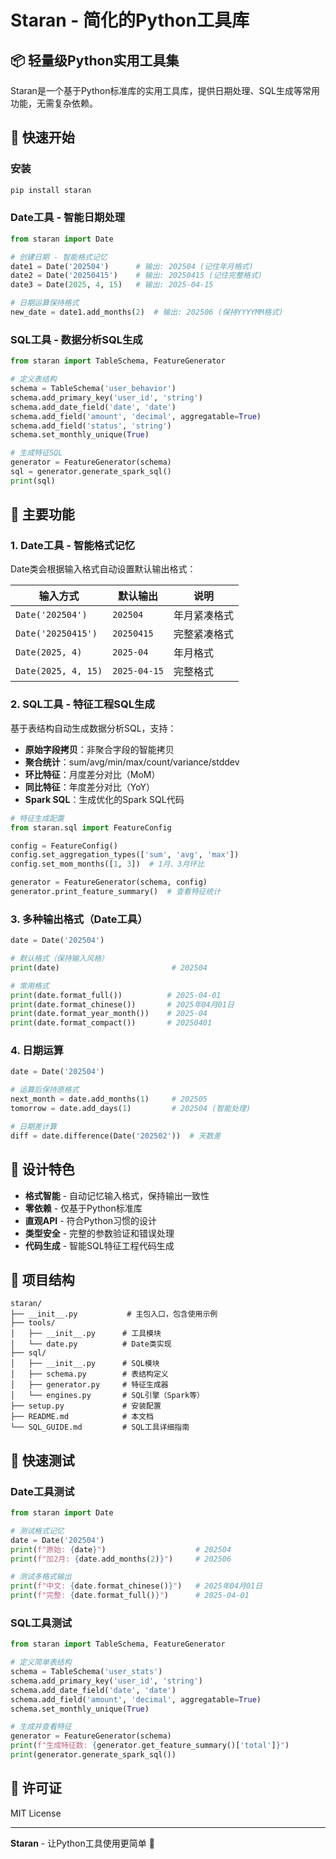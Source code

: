 # Staran - 简化的Python工具库

## 📦 轻量级Python实用工具集

Staran是一个基于Python标准库的实用工具库，提供日期处理、SQL生成等常用功能，无需复杂依赖。

## 🚀 快速开始

### 安装
```bash
pip install staran
```

### Date工具 - 智能日期处理

```python
from staran import Date

# 创建日期 - 智能格式记忆
date1 = Date('202504')      # 输出: 202504 (记住年月格式)
date2 = Date('20250415')    # 输出: 20250415 (记住完整格式)
date3 = Date(2025, 4, 15)   # 输出: 2025-04-15

# 日期运算保持格式
new_date = date1.add_months(2)  # 输出: 202506 (保持YYYYMM格式)
```

### SQL工具 - 数据分析SQL生成

```python
from staran import TableSchema, FeatureGenerator

# 定义表结构
schema = TableSchema('user_behavior')
schema.add_primary_key('user_id', 'string')
schema.add_date_field('date', 'date')
schema.add_field('amount', 'decimal', aggregatable=True)
schema.add_field('status', 'string')
schema.set_monthly_unique(True)

# 生成特征SQL
generator = FeatureGenerator(schema)
sql = generator.generate_spark_sql()
print(sql)
```

## 📖 主要功能

### 1. Date工具 - 智能格式记忆
Date类会根据输入格式自动设置默认输出格式：

| 输入方式 | 默认输出 | 说明 |
|---------|---------|------|
| `Date('202504')` | `202504` | 年月紧凑格式 |
| `Date('20250415')` | `20250415` | 完整紧凑格式 |
| `Date(2025, 4)` | `2025-04` | 年月格式 |
| `Date(2025, 4, 15)` | `2025-04-15` | 完整格式 |

### 2. SQL工具 - 特征工程SQL生成
基于表结构自动生成数据分析SQL，支持：

- **原始字段拷贝**：非聚合字段的智能拷贝
- **聚合统计**：sum/avg/min/max/count/variance/stddev
- **环比特征**：月度差分对比（MoM）
- **同比特征**：年度差分对比（YoY）
- **Spark SQL**：生成优化的Spark SQL代码

```python
# 特征生成配置
from staran.sql import FeatureConfig

config = FeatureConfig()
config.set_aggregation_types(['sum', 'avg', 'max'])
config.set_mom_months([1, 3])  # 1月、3月环比

generator = FeatureGenerator(schema, config)
generator.print_feature_summary()  # 查看特征统计
```

### 3. 多种输出格式（Date工具）
```python
date = Date('202504')

# 默认格式（保持输入风格）
print(date)                         # 202504

# 常用格式
print(date.format_full())          # 2025-04-01
print(date.format_chinese())       # 2025年04月01日
print(date.format_year_month())    # 2025-04
print(date.format_compact())       # 20250401
```

### 4. 日期运算
```python
date = Date('202504')

# 运算后保持原格式
next_month = date.add_months(1)     # 202505
tomorrow = date.add_days(1)         # 202504 (智能处理)

# 日期差计算
diff = date.difference(Date('202502'))  # 天数差
```

## 🎯 设计特色

- **格式智能** - 自动记忆输入格式，保持输出一致性
- **零依赖** - 仅基于Python标准库
- **直观API** - 符合Python习惯的设计
- **类型安全** - 完整的参数验证和错误处理
- **代码生成** - 智能SQL特征工程代码生成

## 📁 项目结构

```
staran/
├── __init__.py           # 主包入口，包含使用示例
├── tools/
│   ├── __init__.py      # 工具模块
│   └── date.py          # Date类实现
├── sql/
│   ├── __init__.py      # SQL模块
│   ├── schema.py        # 表结构定义
│   ├── generator.py     # 特征生成器
│   └── engines.py       # SQL引擎（Spark等）
├── setup.py             # 安装配置  
├── README.md            # 本文档
└── SQL_GUIDE.md         # SQL工具详细指南
```

## 🧪 快速测试

### Date工具测试
```python
from staran import Date

# 测试格式记忆
date = Date('202504')
print(f"原始: {date}")                    # 202504
print(f"加2月: {date.add_months(2)}")     # 202506

# 测试多格式输出
print(f"中文: {date.format_chinese()}")   # 2025年04月01日
print(f"完整: {date.format_full()}")      # 2025-04-01
```

### SQL工具测试
```python
from staran import TableSchema, FeatureGenerator

# 定义简单表结构
schema = TableSchema('user_stats')
schema.add_primary_key('user_id', 'string')
schema.add_date_field('date', 'date')
schema.add_field('amount', 'decimal', aggregatable=True)
schema.set_monthly_unique(True)

# 生成并查看特征
generator = FeatureGenerator(schema)
print(f"生成特征数: {generator.get_feature_summary()['total']}")
print(generator.generate_spark_sql())
```

## 📄 许可证

MIT License

---

**Staran** - 让Python工具使用更简单 🌟
